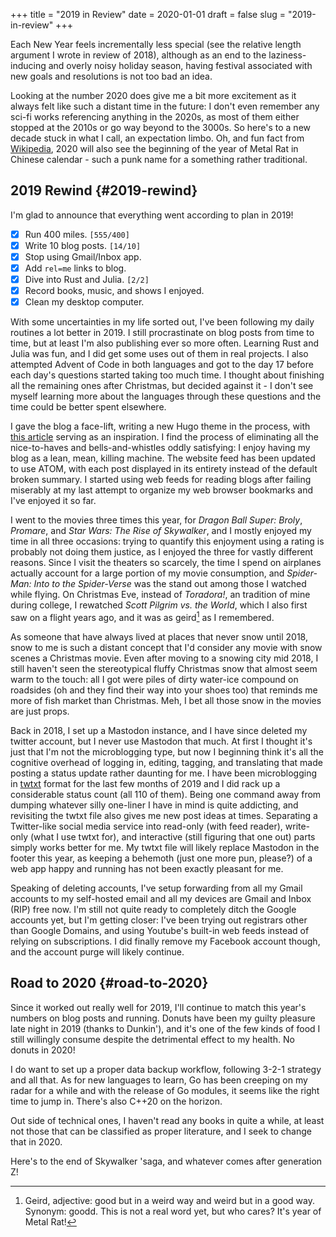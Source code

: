 +++
title = "2019 in Review"
date = 2020-01-01
draft = false
slug = "2019-in-review"
+++

Each New Year feels incrementally less special (see the relative length argument I wrote in review of 2018), although as an end to the laziness-inducing and overly noisy holiday season, having festival associated with new goals and resolutions is not too bad an idea.

Looking at the number 2020 does give me a bit more excitement as it always felt like such a distant time in the future: I don't even remember any sci-fi works referencing anything in the 2020s, as most of them either stopped at the 2010s or go way beyond to the 3000s. So here's to a new decade stuck in what I call, an expectation limbo. Oh, and fun fact from [Wikipedia](https://en.m.wikipedia.org/wiki/2020), 2020 will also see the beginning of the year of Metal Rat in Chinese calendar - such a punk name for a something rather traditional.


## 2019 Rewind {#2019-rewind}

I'm glad to announce that everything went according to plan in 2019!

-   [X] Run 400 miles. <code>[555/400]</code>
-   [X] Write 10 blog posts. <code>[14/10]</code>
-   [X] Stop using Gmail/Inbox app.
-   [X] Add `rel=me` links to blog.
-   [X] Dive into Rust and Julia. <code>[2/2]</code>
-   [X] Record books, music, and shows I enjoyed.
-   [X] Clean my desktop computer.

With some uncertainties in my life sorted out, I've been following my daily routines a lot better in 2019. I still procrastinate on blog posts from time to time, but at least I'm also publishing ever so more often. Learning Rust and Julia was fun, and I did get some uses out of them in real projects. I also attempted Advent of Code in both languages and got to the day 17 before each day's questions started taking too much time. I thought about finishing all the remaining ones after Christmas, but decided against it - I don't see myself learning more about the languages through these questions and the time could be better spent elsewhere.

I gave the blog a face-lift, writing a new Hugo theme in the process, with [this article](https://getkiss.org/blog/20191004a) serving as an inspiration. I find the process of eliminating all the nice-to-haves and bells-and-whistles oddly satisfying: I enjoy having my blog as a lean, mean, killing machine. The website feed has been updated to use ATOM, with each post displayed in its entirety instead of the default broken summary. I started using web feeds for reading blogs after failing miserably at my last attempt to organize my web browser bookmarks and I've enjoyed it so far.

I went to the movies three times this year, for _Dragon Ball Super: Broly_, _Promare_, and _Star Wars: The Rise of Skywalker_, and I mostly enjoyed my time in all three occasions: trying to quantify this enjoyment using a rating is probably not doing them justice, as I enjoyed the three for vastly different reasons. Since I visit the theaters so scarcely, the time I spend on airplanes actually account for a large portion of my movie consumption, and _Spider-Man: Into to the Spider-Verse_ was the stand out among those I watched while flying. On Christmas Eve, instead of _Toradora!_, an tradition of mine during college, I rewatched _Scott Pilgrim vs. the World_, which I also first saw on a flight years ago, and it was as geird[^fn:1] as I remembered.

As someone that have always lived at places that never snow until 2018, snow to me is such a distant concept that I'd consider any movie with snow scenes a Christmas movie. Even after moving to a snowing city mid 2018, I still haven't seen the stereotypical fluffy Christmas snow that almost seem warm to the touch: all I got were piles of dirty water-ice compound on roadsides (oh and they find their way into your shoes too) that reminds me more of fish market than Christmas. Meh, I bet all those snow in the movies are just props.

Back in 2018, I set up a Mastodon instance, and I have since deleted my twitter account, but I never use Mastodon that much. At first I thought it's just that I'm not the microblogging type, but now I beginning think it's all the cognitive overhead of logging in, editing, tagging, and translating that made posting a status update rather daunting for me. I have been microblogging in [twtxt](https://twtxt.readthedocs.io/en/latest/) format for the last few months of 2019 and I did rack up a considerable status count (all 110 of them). Being one command away from dumping whatever silly one-liner I have in mind is quite addicting, and revisiting the twtxt file also gives me new post ideas at times. Separating a Twitter-like social media service into read-only (with feed reader), write-only (what I use twtxt for), and interactive (still figuring that one out) parts simply works better for me. My twtxt file will likely replace Mastodon in the footer this year, as keeping a behemoth (just one more pun, please?) of a web app happy and running has not been exactly pleasant for me.

Speaking of deleting accounts, I've setup forwarding from all my Gmail accounts to my self-hosted email and all my devices are Gmail and Inbox (RIP) free now. I'm still not quite ready to completely ditch the Google accounts yet, but I'm getting closer: I've been trying out registrars other than Google Domains, and using Youtube's built-in web feeds instead of relying on subscriptions. I did finally remove my Facebook account though, and the account purge will likely continue.


## Road to 2020 {#road-to-2020}

Since it worked out really well for 2019, I'll continue to match this year's numbers on blog posts and running. Donuts have been my guilty pleasure late night in 2019 (thanks to Dunkin'), and it's one of the few kinds of food I still willingly consume despite the detrimental effect to my health. No donuts in 2020!

I do want to set up a proper data backup workflow, following 3-2-1 strategy and all that. As for new languages to learn, Go has been creeping on my radar for a while and with the release of Go modules, it seems like the right time to jump in. There's also C++20 on the horizon.

Out side of technical ones, I haven't read any books in quite a while, at least not those that can be classified as proper literature, and I seek to change that in 2020.

Here's to the end of Skywalker 'saga, and whatever comes after generation Z!

[^fn:1]: Geird, adjective: good but in a weird way and weird but in a good way. Synonym: goodd. This is not a real word yet, but who cares? It's year of Metal Rat!
